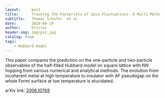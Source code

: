 ```yaml
---
layout:     post
title:      Tracking the Footprints of Spin Fluctuations- A Multi-Method, Multi-Messenger Study of the Two-Dimensional Hubbard Model
subtitle:   Thomas Schafer  et al
date:       2020-06-29
author:     htscruc
header-img: img/pic.jpg
catalog: true
tags:
    - Hubbard model
---
```


This paper compares the prediction on the one-particle and two-particle observables of the half-filled Hubbard model on square lattice with NN hopping from various numerical and analytical methods. The evolution from incoherent metal at high temperature to insulator with AF pseudogap on the whole Fermi surface at low temperature is elucidated.

arXiv link: [2006.10769](https://arxiv.org/abs/2006.10769v1)




